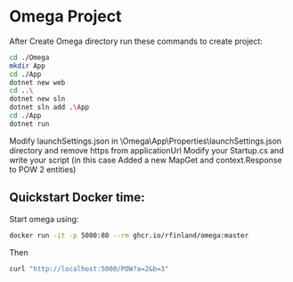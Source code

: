 # Omega Project
After Create Omega directory run these commands to create project:
```bash
cd ./Omega
mkdir App 
cd ./App
dotnet new web
cd ..\
dotnet new sln
dotnet sln add .\App
cd ./App
dotnet run
```
Modify launchSettings.json in \Omega\App\Properties\launchSettings.json directory and remove https from applicationUrl
Modify your Startup.cs and write your script (in this case Added a new MapGet and context.Response to POW 2 entities) 

## Quickstart Docker time:
Start omega using:
```bash
docker run -it -p 5000:80 --rm ghcr.io/rfinland/omega:master
```
Then 
```bash
curl "http://localhost:5000/POW?a=2&b=3"
```